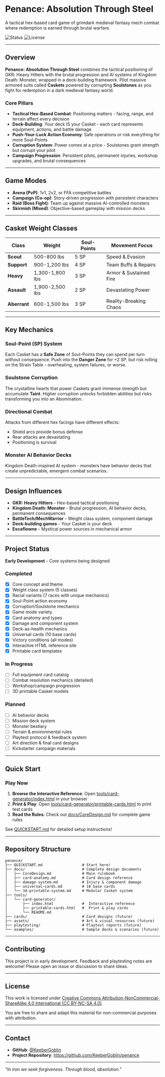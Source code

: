 # Penance: Absolution Through Steel

A tactical hex-based card game of grimdark medieval fantasy mech combat where redemption is earned through brutal warfare.

![Status](https://img.shields.io/badge/status-in%20development-yellow)
![License](https://img.shields.io/badge/license-CC%20BY--NC--SA%204.0-blue)

---

## Overview

**Penance: Absolution Through Steel** combines the tactical positioning of GKR: Heavy Hitters with the brutal progression and AI systems of Kingdom Death: Monster, wrapped in a deck-building framework. Pilot massive armored suits called **Caskets** powered by corrupting **Soulstones** as you fight for redemption in a dark medieval fantasy world.

### Core Pillars
- **Tactical Hex-Based Combat**: Positioning matters - facing, range, and terrain affect every decision
- **Deck-Building**: Your deck IS your Casket - each card represents equipment, actions, and battle damage
- **Push-Your-Luck Action Economy**: Safe operations or risk everything for more Soul-Points
- **Corruption System**: Power comes at a price - Soulstones grant strength but corrupt your pilot
- **Campaign Progression**: Persistent pilots, permanent injuries, workshop upgrades, and brutal consequences

---

## Game Modes

- **Arena (PvP)**: 1v1, 2v2, or FFA competitive battles
- **Campaign (Co-op)**: Story-driven progression with persistent characters
- **Raid (Boss Fight)**: Team up against massive AI-controlled monsters
- **Skirmish (Mixed)**: Objective-based gameplay with mission decks

---

## Casket Weight Classes

| Class | Weight | Soul-Points | Movement Focus |
|-------|--------|-------------|----------------|
| **Scout** | 500-800 lbs | 5 SP | Speed & Evasion |
| **Support** | 900-1,200 lbs | 4 SP | Team Buffs & Repairs |
| **Heavy** | 1,300-1,800 lbs | 3 SP | Armor & Sustained Fire |
| **Assault** | 1,900-2,500 lbs | 2 SP | Devastating Power |
| **Aberrant** | 600-1,500 lbs | 3 SP | Reality-Breaking Chaos |

---

## Key Mechanics

### Soul-Point (SP) System
Each Casket has a **Safe Zone** of Soul-Points they can spend per turn without consequence. Push into the **Danger Zone** for +2 SP, but risk rolling on the Strain Table - overheating, system failures, or worse.

### Soulstone Corruption
The crystalline hearts that power Caskets grant immense strength but accumulate **Taint**. Higher corruption unlocks forbidden abilities but risks transforming you into an Abomination.

### Directional Combat
Attacks from different hex facings have different effects:
- Shield arcs provide bonus defense
- Rear attacks are devastating
- Positioning is survival

### Monster AI Behavior Decks
Kingdom Death-inspired AI system - monsters have behavior decks that create unpredictable, emergent combat scenarios.

---

## Design Influences

- **GKR: Heavy Hitters** - Hex-based tactical positioning
- **Kingdom Death: Monster** - Brutal progression, AI behavior decks, permanent consequences
- **BattleTech/MechWarrior** - Weight class system, component damage
- **Deck-building games** - Your Casket is your deck
- **Escaflowne** - Mystical power sources in mechanical armor

---

## Project Status

**Early Development** - Core systems being designed

### Completed
- [x] Core concept and theme
- [x] Weight class system (5 classes)
- [x] Racial variants (7 races with unique mechanics)
- [x] Soul-Point action economy
- [x] Corruption/Soulstone mechanics
- [x] Game mode variety
- [x] Card anatomy and types
- [x] Damage and component system
- [x] Deck-as-health mechanics
- [x] Universal cards (10 base cards)
- [x] Victory conditions (all modes)
- [x] Interactive HTML reference site
- [x] Printable card templates

### In Progress
- [ ] Full equipment card catalog
- [ ] Combat resolution mechanics (detailed)
- [ ] Workshop/campaign progression
- [ ] 3D printable Casket models

### Planned
- [ ] AI behavior decks
- [ ] Mission deck system
- [ ] Monster bestiary
- [ ] Terrain & environmental rules
- [ ] Playtest protocol & feedback system
- [ ] Art direction & final card designs
- [ ] Kickstarter campaign materials

---

##  Quick Start

### Play Now
1. **Browse the Interactive Reference**: Open [tools/card-generator/index.html](tools/card-generator/index.html) in your browser
2. **Print & Play**: Open [tools/card-generator/printable-cards.html](tools/card-generator/printable-cards.html) to print test cards
3. **Read the Rules**: Check out [docs/CoreDesign.md](docs/CoreDesign.md) for complete game rules

See [QUICKSTART.md](QUICKSTART.md) for detailed setup instructions!

---

## Repository Structure

```
penance/
├── QUICKSTART.md                  # Start here!
├── docs/                          # Complete design documents
│   ├── CoreDesign.md              # Main rulebook
│   ├── card-anatomy.md            # Card design reference
│   ├── damage-system.md           # Injury & component damage
│   ├── universal-cards.md         # 10 base cards
│   └── 3d-printable-system.md     # Modular Casket system
├── tools/
│   └── card-generator/
│       ├── index.html             #  Interactive reference
│       ├── printable-cards.html   #  Print & play cards
│       └── README.md
├── cards/                         # Card designs (future)
├── assets/                        # Art & visual resources (future)
├── playtesting/                   # Playtest reports (future)
└── examples/                      # Sample decks & scenarios (future)
```

---

## Contributing

This project is in early development. Feedback and playtesting notes are welcome! Please open an issue or discussion to share ideas.

---

## License

This work is licensed under [Creative Commons Attribution-NonCommercial-ShareAlike 4.0 International (CC BY-NC-SA 4.0)](LICENSE.md).

You are free to share and adapt this material for non-commercial purposes with attribution.

---

## Contact

- **GitHub**: [@KeeberGoblin](https://github.com/KeeberGoblin)
- **Project Repository**: https://github.com/KeeberGoblin/penance

---

*"In iron we seek forgiveness. Through blood, absolution."*

